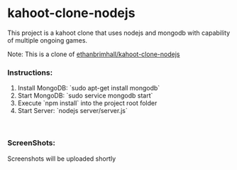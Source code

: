 # kahoot-clone-nodejs
<p>This project is a kahoot clone that uses nodejs and mongodb with capability of multiple ongoing games.</p>
<p>Note: This is a clone of <a href="https://github.com/ethanbrimhall/kahoot-clone-nodejs">ethanbrimhall/kahoot-clone-nodejs</a></p>
<h3>Instructions:</h3>
<ol>
  <li>Install MongoDB: `sudo apt-get install mongodb`</li>
  <li>Start MongoDB: `sudo service mongodb start`</li>
  <li>Execute `npm install` into the project root folder</li>
  <li>Start Server: `nodejs server/server.js`</li>
</ol>
<br>
<h3>ScreenShots:</h3>
Screenshots will be uploaded shortly
